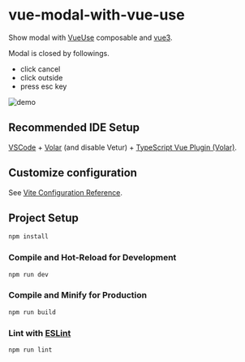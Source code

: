 # vue-modal-with-vue-use

Show modal with [VueUse](https://vueuse.org/) composable and [vue3](https://ja.vuejs.org/).

Modal is closed by followings.
* click cancel
* click outside
* press esc key

![demo](https://user-images.githubusercontent.com/17272426/219946453-24d46f38-c7c2-408b-ae2c-59175032a25a.gif)

## Recommended IDE Setup

[VSCode](https://code.visualstudio.com/) + [Volar](https://marketplace.visualstudio.com/items?itemName=Vue.volar) (and disable Vetur) + [TypeScript Vue Plugin (Volar)](https://marketplace.visualstudio.com/items?itemName=Vue.vscode-typescript-vue-plugin).

## Customize configuration

See [Vite Configuration Reference](https://vitejs.dev/config/).

## Project Setup

```sh
npm install
```

### Compile and Hot-Reload for Development

```sh
npm run dev
```

### Compile and Minify for Production

```sh
npm run build
```

### Lint with [ESLint](https://eslint.org/)

```sh
npm run lint
```
